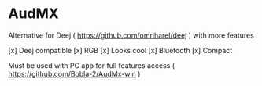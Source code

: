 # AudMX



Alternative for Deej ( https://github.com/omriharel/deej ) with more features

[x] Deej compatible
[x] RGB
[x] Looks cool
[x] Bluetooth
[x] Compact

Must be used with PC app for full features access ( https://github.com/Bobla-2/AudMx-win )

